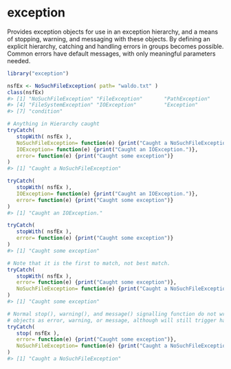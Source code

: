 
<!-- README.md is generated from README.Rmd. Please edit that file -->
exception
=========

Provides exception objects for use in an exception hierarchy, and a means of stopping, warning, and messaging with these objects. By defining an explicit hierarchy, catching and handling errors in groups becomes possible. Common errors have default messages, with only meaningful parameters needed.

``` r
library("exception")

nsfEx <- NoSuchFileException( path= "waldo.txt" )
class(nsfEx)
#> [1] "NoSuchFileException" "FileException"       "PathException"      
#> [4] "FileSystemException" "IOException"         "Exception"          
#> [7] "condition"

# Anything in Hierarchy caught
tryCatch(
   stopWith( nsfEx ),
   NoSuchFileException= function(e) {print("Caught a NoSuchFileException")},
   IOException= function(e) {print("Caught an IOException.")},
   error= function(e) {print("Caught some exception")}
)
#> [1] "Caught a NoSuchFileException"

tryCatch(
   stopWith( nsfEx ),
   IOException= function(e) {print("Caught an IOException.")},
   error= function(e) {print("Caught some exception")}
)
#> [1] "Caught an IOException."

tryCatch(
   stopWith( nsfEx ),
   error= function(e) {print("Caught some exception")}
)
#> [1] "Caught some exception"

# Note that it is the first to match, not best match.
tryCatch(
   stopWith( nsfEx ),
   error= function(e) {print("Caught some exception")},
   NoSuchFileException= function(e) {print("Caught a NoSuchFileException")}
)
#> [1] "Caught some exception"

# Normal stop(), warning(), and message() signalling function do not wrapp
# objects as error, warning, or message, although will still trigger halts,  print warnings, or print messages.
tryCatch(
   stop( nsfEx ),
   error= function(e) {print("Caught some exception")},
   NoSuchFileException= function(e) {print("Caught a NoSuchFileException")}
)
#> [1] "Caught a NoSuchFileException"
```
